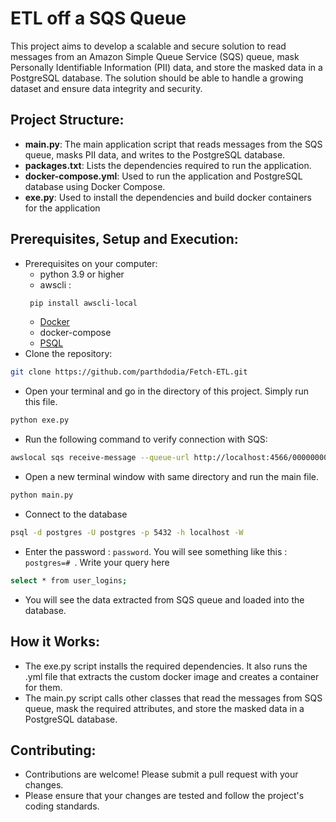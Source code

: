 #  ETL off a SQS Queue

This project aims to develop a scalable and secure solution to read messages from an Amazon Simple Queue Service (SQS) queue, mask Personally Identifiable Information (PII) data, and store the masked data in a PostgreSQL database. The solution should be able to handle a growing dataset and ensure data integrity and security.


## Project Structure:

- **main.py**: The main application script that reads messages from the SQS queue, masks PII data, and writes to the PostgreSQL database.<br>
- **packages.txt**: Lists the dependencies required to run the application.<br>
- **docker-compose.yml**: Used to run the application and PostgreSQL database using Docker Compose.<br>
- **exe.py**: Used to install the dependencies and build docker containers for the application


## Prerequisites, Setup and Execution:

- Prerequisites on your computer:
  - python 3.9 or higher
  - awscli :
  ```bash
   pip install awscli-local
  ```
  - [Docker](https://docs.docker.com/get-docker/)
  - docker-compose
  - [PSQL](https://www.postgresql.org/download/)
- Clone the repository:
```bash
git clone https://github.com/parthdodia/Fetch-ETL.git
```
- Open your terminal and go in the directory of this project. Simply run this file.
```bash
python exe.py
```
- Run the following command to verify connection with SQS:
```bash
awslocal sqs receive-message --queue-url http://localhost:4566/000000000000/login-queue
```
- Open a new terminal window with same directory and run the main file.
```bash
python main.py
```
- Connect to the database
```bash
psql -d postgres -U postgres -p 5432 -h localhost -W
```
- Enter the password : `password`. You will see something like this : `postgres=# `. Write your query here
```bash
select * from user_logins;
```
- You will see the data extracted from SQS queue and loaded into the database. <br>


## How it Works:

- The exe.py script installs the required dependencies. It also runs the .yml file that extracts the custom docker image and creates a container for them.
- The main.py script calls other classes that read the messages from SQS queue, mask the required attributes, and store the masked data in a PostgreSQL database.


## Contributing:

- Contributions are welcome! Please submit a pull request with your changes.<br>
- Please ensure that your changes are tested and follow the project's coding standards.<br>


